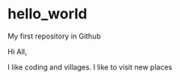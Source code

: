 # hello_world
My first repository in Github

Hi All,

I like coding and villages.
I like to visit new places

